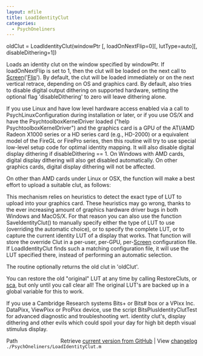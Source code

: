 ```yaml
---
layout: mfile
title: LoadIdentityClut
categories:
  - PsychOneliners
---
```


oldClut = LoadIdentityClut\(windowPtr \[, loadOnNextFlip=0\]\[, lutType=auto\]\[, disableDithering=1\]\)

Loads an identity clut on the window specified by windowPtr. If
loadOnNextFlip is set to 1, then the clut will be loaded on the next call
to [Screen](/docs/Screen)\('[Flip](/docs/Flip)'\). By default, the clut will be loaded immediately or on
the next vertical retrace, depending on OS and graphics card.
By default, also tries to disable digital output dithering on supported
hardware, setting the optional flag 'disableDithering' to zero will
leave dithering alone.

If you use Linux and have low level hardware access enabled via a call
to PsychLinuxConfiguration during installation or later, or if you
use OS/X and have the PsychtoolboxKernelDriver loaded
\("help PsychtoolboxKernelDriver"\) and the graphics card is a GPU of the
ATI/AMD Radeon X1000 series or a HD series card \(e.g., HD\-2000\) or a
equivalent model of the FireGL or FirePro series, then this routine will
try to use special low\-level setup code for optimal identity mapping. It
will also disable digital display dithering if disableDithering == 1.
On Windows with AMD cards, digital display dithering will also get disabled
automatically. On other graphics cards, digital display dithering will not
be affected.

On other than AMD cards under Linux or OSX, the function will make
a best effort to upload a suitable clut, as follows:

This mechanism relies on heuristics to detect the exact type of LUT to
upload into your graphics card. These heuristics may go wrong, thanks to
the ever increasing amount of graphics hardware driver bugs in both
Windows and MacOS/X. For that reason you can also use the function
SaveIdentityClut\(\) to manually specify either the type of LUT to use
\(overriding the automatic choice\), or to specify the complete LUT, or to
capture the current identity LUT of a display that works. That function
will store the override Clut in a per\-user, per\-GPU, per\-[Screen](/docs/Screen) configuration
file. If LoadIdentityClut finds such a matching configuration file, it
will use the LUT specified there, instead of performing an automatic
selection.

The routine optionally returns the old clut in 'oldClut'.

You can restore the old "original" LUT at any time by calling
RestoreCluts, or [sca](/docs/sca), but only until you call clear all\! The original
LUT's are backed up in a global variable for this to work.

If you use a Cambridge Research systems Bits\+ or Bits\# box or a VPixx Inc.
DataPixx, ViewPixx or ProPixx device, use the script BitsPlusIdentityClutTest
for advanced diagnostic and troubleshooting wrt. identity clut's, display
dithering and other evils which could spoil your day for high bit depth
visual stimulus display.


<div class="code_header" style="text-align:right;">
  <span style="float:left;">Path&nbsp;&nbsp;</span> <span class="counter">Retrieve <a href=
  "https://raw.github.com/Psychtoolbox-3/Psychtoolbox-3/beta/./PsychOneliners/LoadIdentityClut.m">current version from GitHub</a> | View <a href=
  "https://github.com/Psychtoolbox-3/Psychtoolbox-3/commits/beta/./PsychOneliners/LoadIdentityClut.m">changelog</a></span>
</div>
<div class="code">
  <code>./PsychOneliners/LoadIdentityClut.m</code>
</div>
